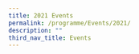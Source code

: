 ```yaml
---
title: 2021 Events
permalink: /programme/Events/2021/
description: ""
third_nav_title: Events
---
```

